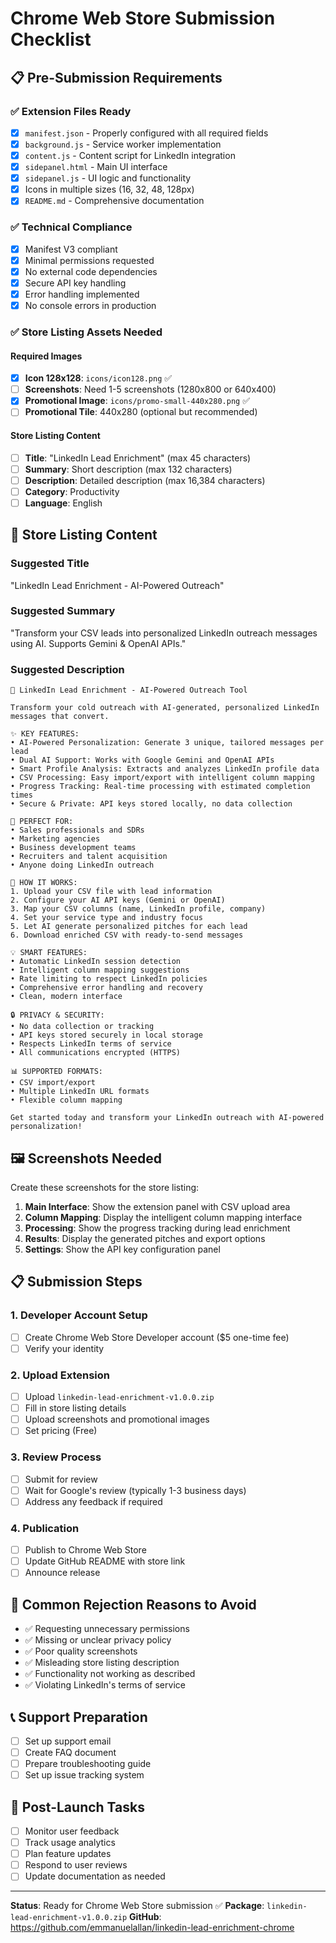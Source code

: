 # Chrome Web Store Submission Checklist

## 📋 Pre-Submission Requirements

### ✅ Extension Files Ready
- [x] `manifest.json` - Properly configured with all required fields
- [x] `background.js` - Service worker implementation
- [x] `content.js` - Content script for LinkedIn integration
- [x] `sidepanel.html` - Main UI interface
- [x] `sidepanel.js` - UI logic and functionality
- [x] Icons in multiple sizes (16, 32, 48, 128px)
- [x] `README.md` - Comprehensive documentation

### ✅ Technical Compliance
- [x] Manifest V3 compliant
- [x] Minimal permissions requested
- [x] No external code dependencies
- [x] Secure API key handling
- [x] Error handling implemented
- [x] No console errors in production

### ✅ Store Listing Assets Needed

#### Required Images
- [x] **Icon 128x128**: `icons/icon128.png` ✅
- [ ] **Screenshots**: Need 1-5 screenshots (1280x800 or 640x400)
- [x] **Promotional Image**: `icons/promo-small-440x280.png` ✅
- [ ] **Promotional Tile**: 440x280 (optional but recommended)

#### Store Listing Content
- [ ] **Title**: "LinkedIn Lead Enrichment" (max 45 characters)
- [ ] **Summary**: Short description (max 132 characters)
- [ ] **Description**: Detailed description (max 16,384 characters)
- [ ] **Category**: Productivity
- [ ] **Language**: English

## 📝 Store Listing Content

### Suggested Title
"LinkedIn Lead Enrichment - AI-Powered Outreach"

### Suggested Summary
"Transform your CSV leads into personalized LinkedIn outreach messages using AI. Supports Gemini & OpenAI APIs."

### Suggested Description
```
🚀 LinkedIn Lead Enrichment - AI-Powered Outreach Tool

Transform your cold outreach with AI-generated, personalized LinkedIn messages that convert.

✨ KEY FEATURES:
• AI-Powered Personalization: Generate 3 unique, tailored messages per lead
• Dual AI Support: Works with Google Gemini and OpenAI APIs
• Smart Profile Analysis: Extracts and analyzes LinkedIn profile data
• CSV Processing: Easy import/export with intelligent column mapping
• Progress Tracking: Real-time processing with estimated completion times
• Secure & Private: API keys stored locally, no data collection

🎯 PERFECT FOR:
• Sales professionals and SDRs
• Marketing agencies
• Business development teams
• Recruiters and talent acquisition
• Anyone doing LinkedIn outreach

🔧 HOW IT WORKS:
1. Upload your CSV file with lead information
2. Configure your AI API keys (Gemini or OpenAI)
3. Map your CSV columns (name, LinkedIn profile, company)
4. Set your service type and industry focus
5. Let AI generate personalized pitches for each lead
6. Download enriched CSV with ready-to-send messages

💡 SMART FEATURES:
• Automatic LinkedIn session detection
• Intelligent column mapping suggestions
• Rate limiting to respect LinkedIn policies
• Comprehensive error handling and recovery
• Clean, modern interface

🔒 PRIVACY & SECURITY:
• No data collection or tracking
• API keys stored securely in local storage
• Respects LinkedIn terms of service
• All communications encrypted (HTTPS)

📊 SUPPORTED FORMATS:
• CSV import/export
• Multiple LinkedIn URL formats
• Flexible column mapping

Get started today and transform your LinkedIn outreach with AI-powered personalization!
```

## 🖼️ Screenshots Needed

Create these screenshots for the store listing:

1. **Main Interface**: Show the extension panel with CSV upload area
2. **Column Mapping**: Display the intelligent column mapping interface
3. **Processing**: Show the progress tracking during lead enrichment
4. **Results**: Display the generated pitches and export options
5. **Settings**: Show the API key configuration panel

## 📋 Submission Steps

### 1. Developer Account Setup
- [ ] Create Chrome Web Store Developer account ($5 one-time fee)
- [ ] Verify your identity

### 2. Upload Extension
- [ ] Upload `linkedin-lead-enrichment-v1.0.0.zip`
- [ ] Fill in store listing details
- [ ] Upload screenshots and promotional images
- [ ] Set pricing (Free)

### 3. Review Process
- [ ] Submit for review
- [ ] Wait for Google's review (typically 1-3 business days)
- [ ] Address any feedback if required

### 4. Publication
- [ ] Publish to Chrome Web Store
- [ ] Update GitHub README with store link
- [ ] Announce release

## 🚨 Common Rejection Reasons to Avoid

- ✅ Requesting unnecessary permissions
- ✅ Missing or unclear privacy policy
- ✅ Poor quality screenshots
- ✅ Misleading store listing description
- ✅ Functionality not working as described
- ✅ Violating LinkedIn's terms of service

## 📞 Support Preparation

- [ ] Set up support email
- [ ] Create FAQ document
- [ ] Prepare troubleshooting guide
- [ ] Set up issue tracking system

## 🔄 Post-Launch Tasks

- [ ] Monitor user feedback
- [ ] Track usage analytics
- [ ] Plan feature updates
- [ ] Respond to user reviews
- [ ] Update documentation as needed

---

**Status**: Ready for Chrome Web Store submission ✅
**Package**: `linkedin-lead-enrichment-v1.0.0.zip`
**GitHub**: https://github.com/emmanuelallan/linkedin-lead-enrichment-chrome